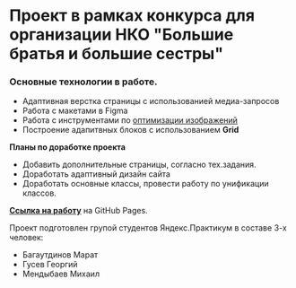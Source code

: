 # Проект в рамках конкурса для организации НКО "Большие братья и большие сестры"

### Основные технологии в работе.

- Адаптивная верстка страницы с использованией медиа-запросов
- Работа с макетами в Figma
- Работа с инструментами по [оптимизации изображений](https://tinypng.com/)
- Построение адапитвных блоков с использованием **Grid**

**Планы по доработке проекта**

- Добавить дополнительные страницы, согласно тех.задания.
- Доработать адаптивный дизайн сайта
- Доработать основные классы, провести работу по унификации классов.

**[Ссылка на работу]()** на GitHub Pages.

Проект подготовлен групой студентов Яндекс.Практикум в составе 3-х человек:

- Багаутдинов Марат
- Гусев Георгий
- Мендыбаев Михаил
